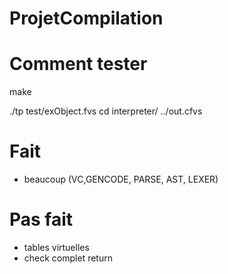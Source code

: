 # ProjetCompilation

# Comment tester

make

./tp test/exObject.fvs
cd interpreter/
../out.cfvs

# Fait

- beaucoup (VC,GENCODE, PARSE, AST, LEXER)

# Pas fait

- tables virtuelles
- check complet return